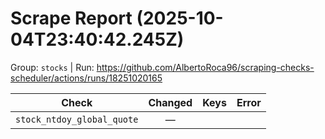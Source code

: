 # Scrape Report (2025-10-04T23:40:42.245Z)

Group: `stocks`  |  Run: https://github.com/AlbertoRoca96/scraping-checks-scheduler/actions/runs/18251020165

| Check | Changed | Keys | Error |
|---|:---:|:--|:--|
| `stock_ntdoy_global_quote` | — |  |  |
